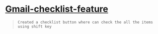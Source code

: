 # [Gmail-checklist-feature](https://yeshwanth-kondra-au45.github.io/Gmail-checklist-feature/)
> `Created a checklist button where can check the all the items using shift key` 
